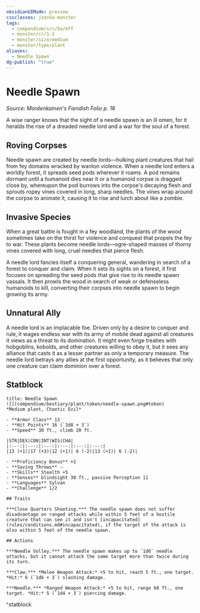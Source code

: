 ```yaml
---
obsidianUIMode: preview
cssclasses: json5e-monster
tags:
  - compendium/src/5e/mff
  - monster/cr/1-2
  - monster/size/medium
  - monster/type/plant
aliases:
  - Needle Spawn
dg-publish: "true"
---
```

# Needle Spawn
*Source: Mordenkainen's Fiendish Folio p. 16*  

A wise ranger knows that the sight of a needle spawn is an ill omen, for it heralds the rise of a dreaded needle lord and a war for the soul of a forest.

## Roving Corpses

Needle spawn are created by needle lords—hulking plant creatures that hail from fey domains wracked by wanton violence. When a needle lord enters a worldly forest, it spreads seed pods wherever it roams. A pod remains dormant until a humanoid dies near it or a humanoid corpse is dragged close by, whereupon the pod burrows into the corpse's decaying flesh and sprouts ropey vines covered in long, sharp needles. The vines wrap around the corpse to animate it, causing it to rise and lurch about like a zombie.

## Invasive Species

When a great battle is fought in a fey woodland, the plants of the wood sometimes take on the thirst for violence and conquest that propels the fey to war. These plants become needle lords—ogre-shaped masses of thorny vines covered with long, cruel needles that pierce flesh.

A needle lord fancies itself a conquering general, wandering in search of a forest to conquer and claim. When it sets its sights on a forest, it first focuses on spreading the seed pods that give rise to its needle spawn vassals. It then prowls the wood in search of weak or defenseless humanoids to kill, converting their corpses into needle spawn to begin growing its army.

## Unnatural Ally

A needle lord is an implacable foe. Driven only by a desire to conquer and rule, it wages endless war with its army of mobile dead against all creatures it views as a threat to its domination. It might even forge treaties with hobgoblins, kobolds, and other creatures willing to obey it, but it sees any alliance that casts it as a lesser partner as only a temporary measure. The needle lord betrays any allies at the first opportunity, as it believes that only one creature can claim dominion over a forest.

## Statblock

```ad-statblock
title: Needle Spawn
![](compendium/bestiary/plant/token/needle-spawn.png#token)
*Medium plant, Chaotic Evil*

- **Armor Class** 13 
- **Hit Points** 16 (`3d8 + 3`)
- **Speed** 30 ft., climb 20 ft.

|STR|DEX|CON|INT|WIS|CHA|
|:---:|:---:|:---:|:---:|:---:|:---:|
|13 (+1)|17 (+3)|12 (+1)| 6 (-2)|13 (+1)| 6 (-2)|

- **Proficiency Bonus** +2
- **Saving Throws** ⏤
- **Skills** Stealth +5
- **Senses** blindsight 30 ft., passive Perception 11
- **Languages** Sylvan
- **Challenge** 1/2

## Traits

***Close Quarters Shooting.*** The needle spawn does not suffer disadvantage on ranged attacks while within 5 feet of a hostile creature that can see it and isn't [incapacitated](rules/conditions.md#incapacitated), if the target of the attack is also within 5 feet of the needle spawn.

## Actions

***Needle Volley.*** The needle spawn makes up to `1d6` needle attacks, but it cannot attack the same target more than twice during its turn.

***Claw.*** *Melee Weapon Attack:* +5 to hit, reach 5 ft., one target. *Hit:* 6 (`1d6 + 3`) slashing damage.

***Needle.*** *Ranged Weapon Attack:* +5 to hit, range 60 ft., one target. *Hit:* 5 (`1d4 + 3`) piercing damage.
```
^statblock